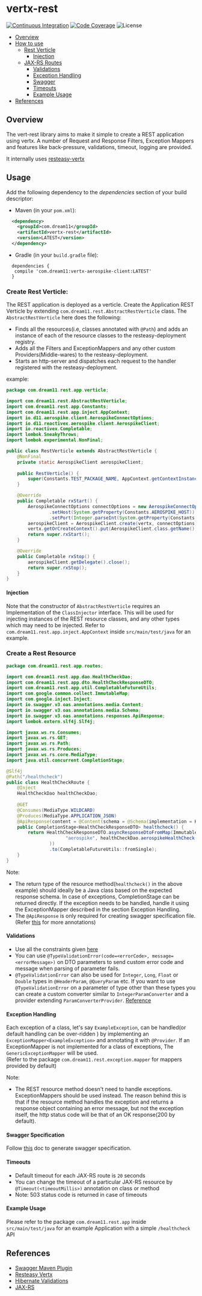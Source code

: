 # vertx-rest
[![Continuous Integration](https://github.com/dream11/vertx-rest/actions/workflows/ci.yml/badge.svg)](https://github.com/dream11/rest/actions/workflows/ci.yml)
[![Code Coverage](https://codecov.io/gh/dream11/vertx-rest/branch/master/graph/badge.svg)](https://codecov.io/gh/dream11/vertx-rest)
![License](https://img.shields.io/badge/license-MIT-green.svg)

- [Overview](#overview)
- [How to use](#usage)
  - [Rest Verticle](#create-rest-verticle)
    - [Injection](#injection)
  - [JAX-RS Routes](#create-a-rest-resource)
    - [Validations](#validations)
    - [Exception Handling](#exception-handling)
    - [Swagger](#create-swagger-specificationui)
    - [Timeouts](#timeouts)
    - [Example Usage](#example-usage)
- [References](#references)

## Overview
The vert-rest library aims to make it simple to create a REST application using vertx. A number of Request and Response Filters, Exception Mappers and features like back-pressure, validations, timeout, logging are provided.

It internally uses [resteasy-vertx](https://github.com/resteasy/resteasy/tree/main/server-adapters/resteasy-vertx)
## Usage

Add the following dependency to the *dependencies* section of your build descriptor:

- Maven (in your `pom.xml`):
```xml
  <dependency>
    <groupId>com.dream11</groupId>
    <artifactId>vertx-rest</artifactId>
    <version>LATEST</version>
  </dependency>
```

- Gradle (in your `build.gradle` file):
```
  dependencies {
   compile 'com.dream11:vertx-aerospike-client:LATEST'
  }
```

### Create Rest Verticle:
The REST application is deployed as a verticle.
Create the Application REST Verticle by extending `com.dream11.rest.AbstractRestVerticle` class.
The `AbstractRestVerticle` here does the following:
* Finds all the resources(i.e, classes annotated with `@Path`) and adds an instance of each of the resource classes to the resteasy-deployment registry.
* Adds all the Filters and ExceptionMappers and any other custom Providers(Middle-wares) to the resteasy-deployment.
* Starts an http-server and dispatches each request to the handler registered with the resteasy-deployment.

example:

```java   
package com.dream11.rest.app.verticle;

import com.dream11.rest.AbstractRestVerticle;
import com.dream11.rest.app.Constants;
import com.dream11.rest.app.inject.AppContext;
import io.d11.aerospike.client.AerospikeConnectOptions;
import io.d11.reactivex.aerospike.client.AerospikeClient;
import io.reactivex.Completable;
import lombok.SneakyThrows;
import lombok.experimental.NonFinal;

public class RestVerticle extends AbstractRestVerticle {
    @NonFinal
    private static AerospikeClient aerospikeClient;
    
    public RestVerticle() {
        super(Constants.TEST_PACKAGE_NAME, AppContext.getContextInstance());
    }

    @Override
    public Completable rxStart() {
        AerospikeConnectOptions connectOptions = new AerospikeConnectOptions()
                .setHost(System.getProperty(Constants.AEROSPIKE_HOST))
                .setPort(Integer.parseInt(System.getProperty(Constants.AEROSPIKE_PORT)));
        aerospikeClient = AerospikeClient.create(vertx, connectOptions);
        vertx.getOrCreateContext().put(AerospikeClient.class.getName(), aerospikeClient);
        return super.rxStart();
    }

    @Override
    public Completable rxStop() {
        aerospikeClient.getDelegate().close();
        return super.rxStop();
    }
}
```
#### Injection

Note that the constructor of  `AbstractRestVerticle` requires an Implementation of the `ClassInjector` interface. This will be used for injecting instances of the REST resource classes, and any other types which may need to be injected.
Refer to `com.dream11.rest.app.inject.AppContext` inside `src/main/test/java`  for an example.

### Create a Rest Resource

```java
package com.dream11.rest.app.routes;

import com.dream11.rest.app.dao.HealthCheckDao;
import com.dream11.rest.app.dto.HealthCheckResponseDTO;
import com.dream11.rest.app.util.CompletableFutureUtils;
import com.google.common.collect.ImmutableMap;
import com.google.inject.Inject;
import io.swagger.v3.oas.annotations.media.Content;
import io.swagger.v3.oas.annotations.media.Schema;
import io.swagger.v3.oas.annotations.responses.ApiResponse;
import lombok.extern.slf4j.Slf4j;

import javax.ws.rs.Consumes;
import javax.ws.rs.GET;
import javax.ws.rs.Path;
import javax.ws.rs.Produces;
import javax.ws.rs.core.MediaType;
import java.util.concurrent.CompletionStage;

@Slf4j
@Path("/healthcheck")
public class HealthCheckRoute {
    @Inject
    HealthCheckDao healthCheckDao;
  
    @GET
    @Consumes(MediaType.WILDCARD)
    @Produces(MediaType.APPLICATION_JSON)
    @ApiResponse(content = @Content(schema = @Schema(implementation = HealthCheckResponseDTO.class)))
    public CompletionStage<HealthCheckResponseDTO> healthcheck() {
        return HealthCheckResponseDTO.asyncResponseDtoFromMap(ImmutableMap.of(
                      "aerospike", healthCheckDao.aerospikeHealthCheck()
                ))
                .to(CompletableFutureUtils::fromSingle);
    }
}
```
Note: 
* The return type of the resource method(`healthcheck()` in the above example) should ideally be a Java class based on the expected response schema. In case of exceptions, CompletionStage<Throwable> can be returned directly. If the exception needs to be handled, handle it using the ExceptionMapper described in the section Exception Handling.
* The `@ApiResponse` is only required for creating swagger specification file.
(Refer [this](https://github.com/swagger-api/swagger-core/wiki/Annotations) for more annotations)

#### Validations

* Use all the constraints given [here](https://javaee.github.io/javaee-spec/javadocs/javax/validation/constraints/package-summary.html)
* You can use `@TypeValidationError(code=<errorCode>, message=<errorMessage>)` on DTO parameters to send custom error code and message
  when parsing of parameter fails.
* `@TypeValidationError` can also be used for `Integer`, `Long`, `Float` or `Double` types in `@HeaderParam`, `@QueryParam` etc. If you
  want to use `@TypeValidationError` on a parameter of type other than these types you can create a custom converter similar to `IntegerParamConverter` and a provider extending `ParamConverterProvider`. [Reference](https://blog.sebastian-daschner.com/entries/jaxrs-convert-params)

#### Exception Handling
Each exception of a class, let's say `ExampleException`, can be handled(or default handling can be over-ridden ) by implementing an `ExceptionMapper<ExampleException>` and annotating it with `@Provider`. If an ExceptionMapper is not implemented for a class of exceptions, The `GenericExceptionMapper` will be used.  
(Refer to the package `com.dream11.rest.exception.mapper` for mappers provided by default)

Note:
* The REST resource method doesn't need to handle exceptions. ExceptionMappers should be used instead. The reason behind this is that if the resource method handles the exception and returns a response object containing an error message, but not the exception itself, the http status code will be that of an OK response(200 by default). 

#### Swagger Specification
Follow [this](docs/swagger/swagger-generation.md) doc to generate swagger specification.

#### Timeouts

* Default timeout for each JAX-RS route is `20` seconds
* You can change the timeout of a particular JAX-RS resource by `@Timeout(<timeoutMillis>)` annotation on class or method
* Note: 503 status code is returned in case of timeouts

#### Example Usage

Please refer to the package `com.dream11.rest.app` inside `src/main/test/java` for an example Application with a simple `/healthcheck` API

## References

* [Swagger Maven Plugin](https://github.com/swagger-api/swagger-core/tree/master/modules/swagger-maven-plugin)
* [Resteasy Vertx](https://docs.jboss.org/resteasy/docs/3.1.0.Final/userguide/html/RESTEasy_Embedded_Container.html)
* [Hibernate Validations](https://hibernate.org/validator/documentation/getting-started/)
* [JAX-RS](https://docs.oracle.com/javaee/6/tutorial/doc/gilik.html)
         
